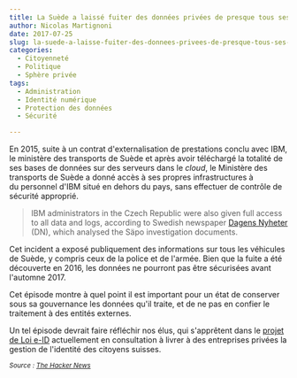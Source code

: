 ```yaml
---
title: La Suède a laissé fuiter des données privées de presque tous ses citoyens
author: Nicolas Martignoni
date: 2017-07-25
slug: la-suede-a-laisse-fuiter-des-donnees-privees-de-presque-tous-ses-citoyens
categories:
  - Citoyenneté
  - Politique
  - Sphère privée
tags:
  - Administration
  - Identité numérique
  - Protection des données
  - Sécurité

---
```

En 2015, suite à un contrat d'externalisation de prestations conclu avec IBM, le ministère des transports de Suède et après avoir téléchargé la totalité de ses bases de données sur des serveurs dans le _cloud_, le Ministère des transports de Suède a donné accès à ses propres infrastructures à du personnel d'IBM situé en dehors du pays, sans effectuer de contrôle de sécurité approprié.

> IBM administrators in the Czech Republic were also given full access to all data and logs, according to Swedish newspaper [Dagens Nyheter](http://www.dn.se/nyheter/sverige/statliga-hemligheter-kunde-nas-av-frammande-makt/) (DN), which analysed the Säpo investigation documents.

Cet incident a exposé publiquement des informations sur tous les véhicules de Suède, y compris ceux de la police et de l'armée. Bien que la fuite a été découverte en 2016, les données ne pourront pas être sécurisées avant l'automne 2017.

Cet épisode montre à quel point il est important pour un état de conserver sous sa gouvernance les données qu'il traite, et de ne pas en confier le traitement à des entités externes.

Un tel épisode devrait faire réfléchir nos élus, qui s'apprêtent dans le [projet de Loi e-ID][1] actuellement en consultation à livrer à des entreprises privées la gestion de l'identité des citoyens suisses.

_<small>Source : [The Hacker News](http://thehackernews.com/2017/07/sweden-data-breach.html)</small>_

 [1]: https://www.bj.admin.ch/bj/fr/home/staat/gesetzgebung/e-id.html

<!--more-->
